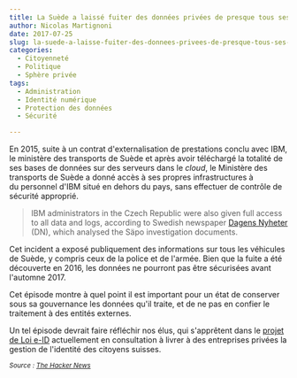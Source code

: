 ```yaml
---
title: La Suède a laissé fuiter des données privées de presque tous ses citoyens
author: Nicolas Martignoni
date: 2017-07-25
slug: la-suede-a-laisse-fuiter-des-donnees-privees-de-presque-tous-ses-citoyens
categories:
  - Citoyenneté
  - Politique
  - Sphère privée
tags:
  - Administration
  - Identité numérique
  - Protection des données
  - Sécurité

---
```

En 2015, suite à un contrat d'externalisation de prestations conclu avec IBM, le ministère des transports de Suède et après avoir téléchargé la totalité de ses bases de données sur des serveurs dans le _cloud_, le Ministère des transports de Suède a donné accès à ses propres infrastructures à du personnel d'IBM situé en dehors du pays, sans effectuer de contrôle de sécurité approprié.

> IBM administrators in the Czech Republic were also given full access to all data and logs, according to Swedish newspaper [Dagens Nyheter](http://www.dn.se/nyheter/sverige/statliga-hemligheter-kunde-nas-av-frammande-makt/) (DN), which analysed the Säpo investigation documents.

Cet incident a exposé publiquement des informations sur tous les véhicules de Suède, y compris ceux de la police et de l'armée. Bien que la fuite a été découverte en 2016, les données ne pourront pas être sécurisées avant l'automne 2017.

Cet épisode montre à quel point il est important pour un état de conserver sous sa gouvernance les données qu'il traite, et de ne pas en confier le traitement à des entités externes.

Un tel épisode devrait faire réfléchir nos élus, qui s'apprêtent dans le [projet de Loi e-ID][1] actuellement en consultation à livrer à des entreprises privées la gestion de l'identité des citoyens suisses.

_<small>Source : [The Hacker News](http://thehackernews.com/2017/07/sweden-data-breach.html)</small>_

 [1]: https://www.bj.admin.ch/bj/fr/home/staat/gesetzgebung/e-id.html

<!--more-->
